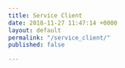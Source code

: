 ```yaml
---
title: Service Client
date: 2018-11-27 11:47:14 +0000
layout: default
permalink: "/service_client/"
published: false

---
```

